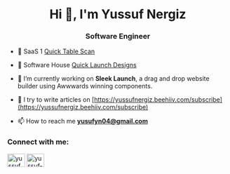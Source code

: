 <h1 align="center">Hi 👋, I'm Yussuf Nergiz</h1>
<h3 align="center">Software Engineer</h3>

- 🔭 SaaS 1 [Quick Table Scan](https://quicktablescan.com/)

- 👯 Software House [Quick Launch Designs](https://quicklaunchdesigns.com/)

- 🤝 I’m currently working on **Sleek Launch**, a drag and drop website builder using Awwwards winning components.

- 📝 I try to write articles on [https://yussufnergiz.beehiiv.com/subscribe](https://yussufnergiz.beehiiv.com/subscribe)

- 📫 How to reach me **yusufyn04@gmail.com**

<h3 align="left">Connect with me:</h3>
<p align="left">
<a href="https://twitter.com/yussuf_nergiz" target="blank"><img align="center" src="https://raw.githubusercontent.com/rahuldkjain/github-profile-readme-generator/master/src/images/icons/Social/twitter.svg" alt="yussuf_nergiz" height="30" width="40" /></a>
<a href="https://linkedin.com/in/yussuf-nergiz" target="blank"><img align="center" src="https://raw.githubusercontent.com/rahuldkjain/github-profile-readme-generator/master/src/images/icons/Social/linked-in-alt.svg" alt="yussuf-nergiz" height="30" width="40" /></a>
</p>

